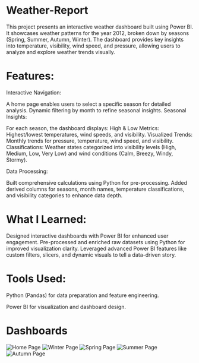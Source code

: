 # Weather-Report
This project presents an interactive weather dashboard built using Power BI. It showcases weather patterns for the year 2012, broken down by seasons (Spring, Summer, Autumn, Winter). The dashboard provides key insights into temperature, visibility, wind speed, and pressure, allowing users to analyze and explore weather trends visually.

# Features:

Interactive Navigation:

A home page enables users to select a specific season for detailed analysis.
Dynamic filtering by month to refine seasonal insights.
Seasonal Insights:

For each season, the dashboard displays:
High & Low Metrics: Highest/lowest temperatures, wind speeds, and visibility.
Visualized Trends: Monthly trends for pressure, temperature, wind speed, and visibility.
Classifications: Weather states categorized into visibility levels (High, Medium, Low, Very Low) and wind conditions (Calm, Breezy, Windy, Stormy).

Data Processing:

Built comprehensive calculations using Python for pre-processing.
Added derived columns for seasons, month names, temperature classifications, and visibility categories to enhance data depth.
# What I Learned:
Designed interactive dashboards with Power BI for enhanced user engagement.
Pre-processed and enriched raw datasets using Python for improved visualization clarity.
Leveraged advanced Power BI features like custom filters, slicers, and dynamic visuals to tell a data-driven story.

# Tools Used:

Python (Pandas) for data preparation and feature engineering.

Power BI for visualization and dashboard design.

# Dashboards
![Home Page](https://github.com/user-attachments/assets/658f2eee-938b-4421-a445-6c6b6f09e95d)
![Winter Page](https://github.com/user-attachments/assets/f3be3694-f04d-4ecc-89d9-5fa5d0f1ccef)
![Spring Page](https://github.com/user-attachments/assets/dc12dc18-4303-46b1-9c10-6f16799fcdbe)
![Summer Page](https://github.com/user-attachments/assets/b8050284-499f-4691-aac1-16312e99ee61)
![Autumn Page](https://github.com/user-attachments/assets/a1ebda7e-580c-429b-9edf-8dd06c534bad)
